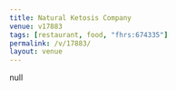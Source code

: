 ```yaml
---
title: Natural Ketosis Company
venue: v17883
tags: [restaurant, food, "fhrs:674335"]
permalink: /v/17883/
layout: venue
---
```

null